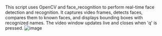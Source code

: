 This script uses OpenCV and face_recognition to perform real-time face detection and recognition. It captures video frames, detects faces, compares them to known faces, and displays bounding boxes with recognized names. The video window updates live and closes when 'q' is pressed.
![image](https://github.com/user-attachments/assets/2cf0d68d-d7e2-4690-a6d6-61694d350799)
